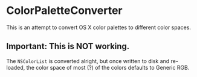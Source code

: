 # ColorPaletteConverter

This is an attempt to convert OS X color palettes to different color spaces.

## Important: This is NOT working.
The `NSColorList` is converted alright, but once written to disk and re-loaded, the color space of most (?) of the colors defaults to Generic RGB.